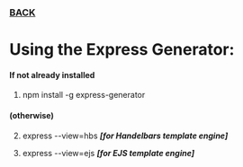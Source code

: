 ### [BACK](readme.md)
# Using the Express Generator:

#### If not already installed

1. npm install -g express-generator

#### (otherwise)

2. express --view=hbs ***[for Handelbars template engine]***

3. express --view=ejs ***[for EJS template engine]***
